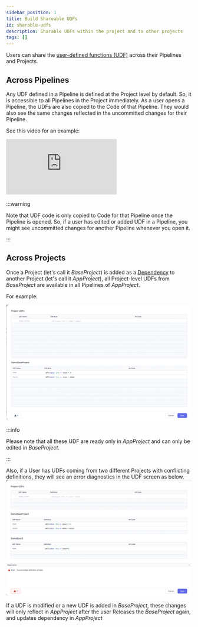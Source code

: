```yaml
---
sidebar_position: 1
title: Build Shareable UDFs
id: sharable-udfs
description: Sharable UDFs within the project and to other projects
tags: []
---
```


Users can share the [user-defined functions (UDF)](/docs/Spark/extensibility/user-defined-functions.md) across their Pipelines and Projects.

## Across Pipelines

Any UDF defined in a Pipeline is defined at the Project level by default. So, it is accessible to all Pipelines in the Project immediately.
As a user opens a Pipeline, the UDFs are also copied to the Code of that Pipeline. They would also see the same changes reflected in the uncommitted changes for their Pipeline.

See this video for an example:

<div style={{position: 'relative', 'padding-bottom': '56.25%', height: 0}}>
   <iframe src="https://www.loom.com/embed/94c362dcffe04a66be6d63502f0c0cfb" frameborder="0" webkitallowfullscreen mozallowfullscreen allowfullscreen
      style={{position: 'absolute', top: 0, left: 0, width: '100%', height: '100%'}}></iframe>
</div>

:::warning

Note that UDF code is only copied to Code for that Pipeline once the Pipeline is opened.
So, if a user has edited or added UDF in a Pipeline, you might see uncommitted changes for another Pipeline whenever you open it.

:::

## Across Projects

Once a Project (let's call it _BaseProject_) is added as a [Dependency](/docs/package-hub/package-hub.md#use-a-package) to another Project (let's call it _AppProject_), all Project-level UDFs from _BaseProject_ are available in all Pipelines of _AppProject_.

For example:

![SharedUDFs](./img/SharedUDFs.png)

:::info

Please note that all these UDF are ready only in _AppProject_ and can only be edited in _BaseProject_.

:::

Also, if a User has UDFs coming from two different Projects with conflicting definitions, they will see an error diagnostics in the UDF screen as below.
![UDFConflict](./img/UDFConflictError.png)

If a UDF is modified or a new UDF is added in _BaseProject_, these changes will only reflect in _AppProject_ after the user Releases the _BaseProject_ again, and updates dependency in _AppProject_
